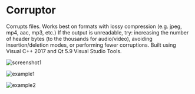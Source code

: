 # Corruptor

Corrupts files. Works best on formats with lossy compression (e.g. jpeg, mp4, aac, mp3, etc.) If the output is unreadable, try: increasing the number of header bytes (to the thousands for audio/video), avoiding insertion/deletion modes, or performing fewer corruptions. Built using Visual C++ 2017 and Qt 5.9 Visual Studio Tools.

![screenshot1](https://user-images.githubusercontent.com/12481078/29152230-282f1d08-7d3b-11e7-9852-0b65f68345b4.png)

![example1](https://user-images.githubusercontent.com/12481078/29152242-416ac0d8-7d3b-11e7-9ef2-e48727457ea6.jpg)

![example2](https://user-images.githubusercontent.com/12481078/29152297-88187250-7d3b-11e7-9a96-d4983030e0fd.jpg)
